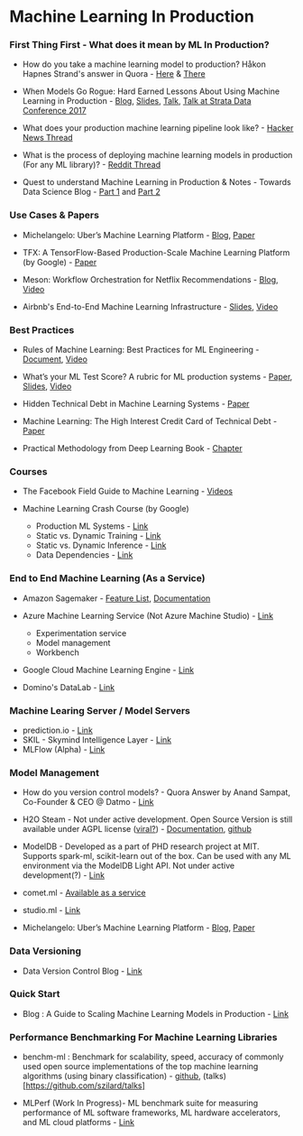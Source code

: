 # Machine Learning In Production

### First Thing First - What does it mean by ML In Production?
- How do you take a machine learning model to production? Håkon Hapnes Strand's answer in Quora - [Here](http://qr.ae/TUI7Cc) & [There](https://www.quora.com/Do-most-machine-learning-algorithms-run-in-batch-or-do-they-run-every-time-they-get-a-new-bit-of-data/answer/H%C3%A5kon-Hapnes-Strand)

- When Models Go Rogue: Hard Earned Lessons About Using Machine Learning in Production - [Blog](https://www.oreilly.com/ideas/lessons-learned-turning-machine-learning-models-into-real-products-and-services), [Slides](https://www.slideshare.net/DavidTalby/when-models-go-rogue-hard-earned-lessons-about-using-machine-learning-in-production), [Talk](https://www.infoq.com/presentations/practices-lessons-ml-systems), [Talk at Strata Data Conference 2017](https://www.safaribooksonline.com/videos/strata-data-conference/9781491976241/9781491976241-video308850)

- What does your production machine learning pipeline look like? - [Hacker News Thread](https://news.ycombinator.com/item?id=13821217)

- What is the process of deploying machine learning models in production (For any ML library)? - [Reddit Thread](https://www.reddit.com/r/MachineLearning/comments/6tu9gu/what_is_the_process_of_deploying_machine_learning/)

- Quest to understand Machine Learning in Production & Notes - Towards Data Science Blog - [Part 1](https://towardsdatascience.com/quest-to-understand-machine-learning-in-production-notes-part-i-c9364eb4616) and [Part 2](https://towardsdatascience.com/quest-to-understand-machine-learning-in-production-notes-part-ii-a72bdde60f4c)


### Use Cases & Papers
- Michelangelo: Uber’s Machine Learning Platform - [Blog](https://eng.uber.com/michelangelo/), [Paper](http://proceedings.mlr.press/v67/li17a/li17a.pdf)

- TFX: A TensorFlow-Based Production-Scale Machine Learning Platform (by Google) - [Paper](http://www.kdd.org/kdd2017/papers/view/tfx-a-tensorflow-based-production-scale-machine-learning-platform)

- Meson: Workflow Orchestration for Netflix Recommendations - [Blog](https://medium.com/netflix-techblog/meson-workflow-orchestration-for-netflix-recommendations-fc932625c1d9), [Video](https://medium.com/netflix-techblog/meson-workflow-orchestration-for-netflix-recommendations-fc932625c1d9)

- Airbnb's End-to-End Machine Learning Infrastructure - [Slides](https://www.slideshare.net/FeiChen29/ml-platform-q1-meetup-airbnbs-endtoend-machine-learning-infrastructure), [Video](https://databricks.com/session/bighead-airbnbs-end-to-end-machine-learning-platform)

### Best Practices
- Rules of Machine Learning: Best Practices for ML Engineering - [Document](http://martin.zinkevich.org/rules_of_ml/rules_of_ml.pdf), [Video](https://sites.google.com/site/wildml2016nips/schedule)

- What’s your ML Test Score? A rubric for ML production systems - [Paper](https://sites.google.com/site/wildml2016nips/SculleyPaper1.pdf), [Slides](https://sites.google.com/site/wildml2016nips/SculleySlides1.pdf), [Video](https://sites.google.com/site/wildml2016nips/schedule)

- Hidden Technical Debt in Machine Learning Systems - [Paper](https://papers.nips.cc/paper/5656-hidden-technical-debt-in-machine-learning-systems.pdf)

- Machine Learning: The High Interest Credit Card of Technical Debt - [Paper](https://ai.google/research/pubs/pub43146)

- Practical Methodology from Deep Learning Book - [Chapter](http://www.deeplearningbook.org/contents/guidelines.html)

### Courses

- The Facebook Field Guide to Machine Learning - [Videos](https://research.fb.com/the-facebook-field-guide-to-machine-learning-video-series/)

- Machine Learning Crash Course (by Google)
  - Production ML Systems - [Link](https://developers.google.com/machine-learning/crash-course/production-ml-systems)
  - Static vs. Dynamic Training - [Link](https://developers.google.com/machine-learning/crash-course/static-vs-dynamic-training/video-lecture)
  - Static vs. Dynamic Inference - [Link](https://developers.google.com/machine-learning/crash-course/static-vs-dynamic-inference/video-lecture)
  - Data Dependencies - [Link](https://developers.google.com/machine-learning/crash-course/data-dependencies/video-lecture)

### End to End Machine Learning (As a Service)
- Amazon Sagemaker - [Feature List](https://aws.amazon.com/sagemaker/features/), [Documentation](https://aws.amazon.com/sagemaker/developer-resources/)

- Azure Machine Learning Service (Not Azure Machine Studio) - [Link](https://azure.microsoft.com/en-in/services/machine-learning-services/)
  - Experimentation service
  - Model management
  - Workbench

- Google Cloud Machine Learning Engine - [Link](https://cloud.google.com/ml-engine/docs/tensorflow/technical-overview)

- Domino's DataLab -  [Link](https://www.dominodatalab.com/product/)

### Machine Learing Server / Model Servers
- prediction.io - [Link](http://predictionio.apache.org/index.html)
- SKIL - Skymind Intelligence Layer - [Link](https://deeplearning4j.org/machine-learning-server.html#skymind-intelligence-layer-skil)
- MLFlow (Alpha) - [Link](https://databricks.com/blog/2018/06/05/introducing-mlflow-an-open-source-machine-learning-platform.html)

### Model Management
- How do you version control models? - Quora Answer by Anand Sampat, Co-Founder & CEO @ Datmo - [Link](http://qr.ae/TUI7bo)

- H2O Steam - Not under active development. Open Source Version is still available under AGPL license ([viral?](https://groups.google.com/forum/#!topic/h2ostream/qywaVdnHgIY)) - [Documentation](http://docs.h2o.ai/steam/latest-stable/index.html), [github](https://github.com/h2oai/steam) 

- ModelDB - Developed as a part of PHD research project at MIT. Supports spark-ml, scikit-learn out of the box. Can be used with any ML environment via the ModelDB Light API. Not under active development(?) - [Link](https://github.com/mitdbg/modeldb)

- comet.ml - [Available as a service](https://www.comet.ml/)

- studio.ml - [Link](https://www.studio.ml/)

- Michelangelo: Uber’s Machine Learning Platform - [Blog](https://eng.uber.com/michelangelo/), [Paper](http://proceedings.mlr.press/v67/li17a/li17a.pdf)

### Data Versioning
- Data Version Control Blog - [Link](https://blog.dataversioncontrol.com/data-version-control-in-analytics-devops-paradigm-35a880e99133)

### Quick Start
- Blog : A Guide to Scaling Machine Learning Models in Production - [Link](https://hackernoon.com/a-guide-to-scaling-machine-learning-models-in-production-aa8831163846)

### Performance Benchmarking For Machine Learning Libraries
- benchm-ml : Benchmark for scalability, speed, accuracy of commonly used open source implementations of the top machine learning algorithms (using binary classification) - [github](https://github.com/szilard/benchm-ml#summary), (talks)[https://github.com/szilard/talks]

- MLPerf (Work In Progress)- ML benchmark suite for measuring performance of ML software frameworks, ML hardware accelerators, and ML cloud platforms - [Link](https://mlperf.org/)

